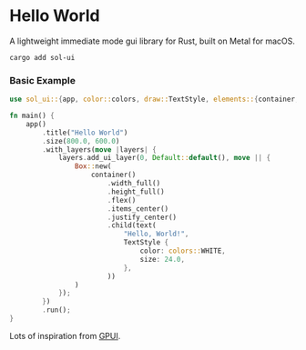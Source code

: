 # Hello World

A lightweight immediate mode gui library for Rust, built on Metal for macOS.

`cargo add sol-ui`

### Basic Example

```rust
use sol_ui::{app, color::colors, draw::TextStyle, elements::{container, text}};

fn main() {
    app()
        .title("Hello World")
        .size(800.0, 600.0)
        .with_layers(move |layers| {
            layers.add_ui_layer(0, Default::default(), move || {
                Box::new(
                    container()
                        .width_full()
                        .height_full()
                        .flex()
                        .items_center()
                        .justify_center()
                        .child(text(
                            "Hello, World!",
                            TextStyle {
                                color: colors::WHITE,
                                size: 24.0,
                            },
                        ))
                )
            });
        })
        .run();
}
```

Lots of inspiration from [GPUI](https://gpui.rs).
